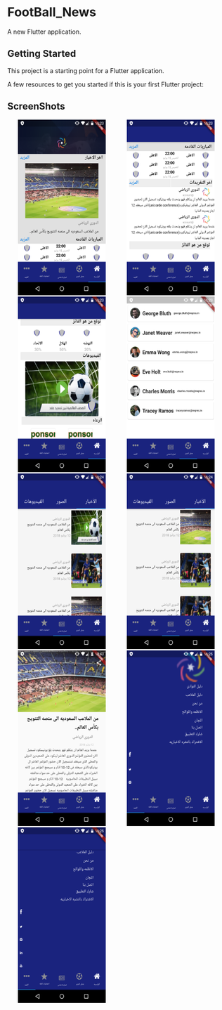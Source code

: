 # FootBall_News

A new Flutter application.

## Getting Started

This project is a starting point for a Flutter application.

A few resources to get you started if this is your first Flutter project:
## ScreenShots

<img src="screenshot-٢٠٢٠-٠٢-١٦_١٨.٢٣.١٣.٧١٥.png" width="200" height="400" hspace=24 /><img src="screenshot-٢٠٢٠-٠٢-١٦_١٨.٢٣.٣٤.٦٧٣.png" width="200" height="400" hspace=24 /><img src="screenshot-٢٠٢٠-٠٢-١٦_١٨.٢٣.٤٦.٥٣.png" width="200" height="400" hspace=24 /><img src="screenshot-٢٠٢٠-٠٢-١٦_١٨.٢٣.٥٢.٤١١.png" width="200" height="400" hspace=24 /><img src="screenshot-٢٠٢٠-٠٢-١٦_١٨.٢٤.٣٦.١٣٩.png" width="200" height="400" hspace=24 /><img src="screenshot-٢٠٢٠-٠٢-١٦_١٨.٢٤.٤٢.٥٣.png" width="200" height="400" hspace=24 /><img src="screenshot-٢٠٢٠-٠٢-١٦_١٩.٤٣.٥١.٦٠٣.png" width="200" height="400" hspace=24 /><img src="screenshot-٢٠٢٠-٠٢-١٦_١٨.٢٥.١١.٢٧٣.png" width="200" height="400" hspace=24 /><img src="screenshot-٢٠٢٠-٠٢-١٦_١٨.٢٥.١٦.٧٥.png
" width="200" height="400" hspace=24 />













